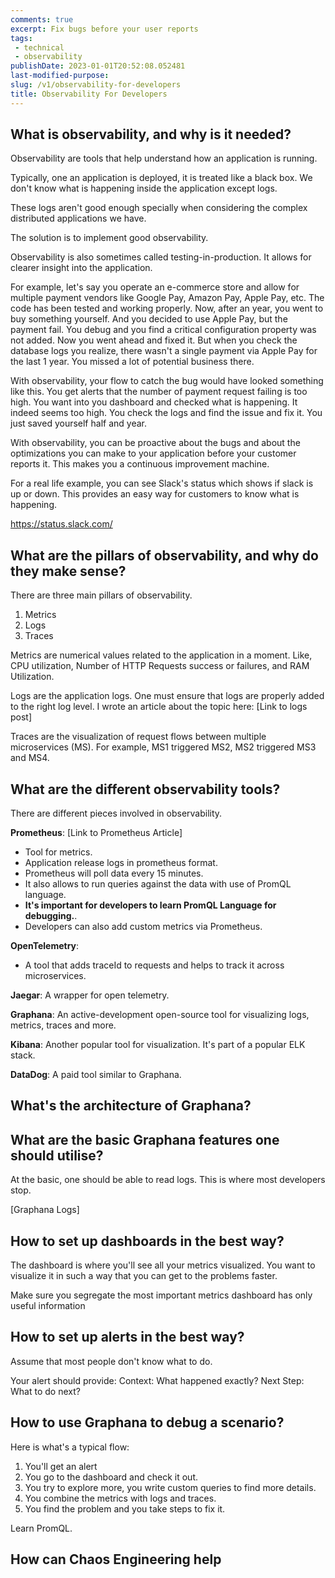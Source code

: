 ```yaml
---
comments: true
excerpt: Fix bugs before your user reports
tags:
 - technical
 - observability
publishDate: 2023-01-01T20:52:08.052481
last-modified-purpose:
slug: /v1/observability-for-developers
title: Observability For Developers
---
```


## What is observability, and why is it needed?

Observability are tools that help understand how an application is running.

Typically, one an application is deployed, it is treated like a black box. We don't know what is happening inside the application except logs.

These logs aren't good enough specially when considering the complex distributed applications we have.

The solution is to implement good observability.

Observability is also sometimes called testing-in-production. It allows for clearer insight into the application.

For example, let's say you operate an e-commerce store and allow for multiple payment vendors like Google Pay, Amazon Pay, Apple Pay, etc. The code has been tested and working properly. Now, after an year, you went to buy something yourself. And you decided to use Apple Pay, but the payment fail. You debug and you find a critical configuration property was not added. Now you went ahead and fixed it. But when you check the database logs you realize, there wasn't a single payment via Apple Pay for the last 1 year. You missed a lot of potential business there.

With observability, your flow to catch the bug would have looked something like this. You get alerts that the number of payment request failing is too high. You want into you dashboard and checked what is happening. It indeed seems too high. You check the logs and find the issue and fix it. You just saved yourself half and year.

With observability, you can be proactive about the bugs and about the optimizations you can make to your application before your customer reports it. This makes you a continuous improvement machine.

For a real life example, you can see Slack's status which shows if slack is up or down. This provides an easy way for customers to know what is happening.

<https://status.slack.com/>

## What are the pillars of observability, and why do they make sense?

There are three main pillars of observability.

1. Metrics
2. Logs
3. Traces

Metrics are numerical values related to the application in a moment. Like, CPU utilization, Number of HTTP Requests success or failures, and RAM Utilization.

Logs are the application logs. One must ensure that logs are properly added to the right log level. I wrote an article about the topic here: [Link to logs post]

Traces are the visualization of request flows between multiple microservices (MS). For example, MS1 triggered MS2, MS2 triggered MS3 and MS4.

## What are the different observability tools?

There are different pieces involved in observability.

**Prometheus**: [Link to Prometheus Article]

- Tool for metrics.
- Application release logs in prometheus format.
- Prometheus will poll data every 15 minutes.
- It also allows to run queries against the data with use of PromQL language.
- **It's important for developers to learn PromQL Language for debugging.**.
- Developers can also add custom metrics via Prometheus.

**OpenTelemetry**:

- A tool that adds traceId to requests and helps to track it across microservices.

**Jaegar**: A wrapper for open telemetry.

**Graphana**: An active-development open-source tool for visualizing logs, metrics, traces and more.

**Kibana**: Another popular tool for visualization. It's part of a popular ELK stack.

**DataDog**: A paid tool similar to Graphana.

## What's the architecture of Graphana?

## What are the basic Graphana features one should utilise?

At the basic, one should be able to read logs. This is where most developers stop.

[Graphana Logs]

## How to set up dashboards in the best way?

The dashboard is where you'll see all your metrics visualized.
You want to visualize it in such a way that you can get to the problems faster.

Make sure you segregate the most important metrics dashboard has only useful information

## How to set up alerts in the best way?

Assume that most people don't know what to do.

Your alert should provide:
Context: What happened exactly?
Next Step: What to do next?

## How to use Graphana to debug a scenario?

Here is what's a typical flow:

1. You'll get an alert
2. You go to the dashboard and check it out.
3. You try to explore more, you write custom queries to find more details.
4. You combine the metrics with logs and traces.
5. You find the problem and you take steps to fix it.

Learn PromQL.

## How can Chaos Engineering help
